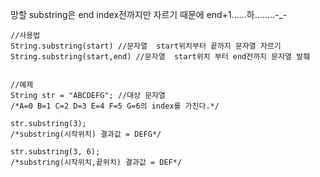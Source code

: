 망할 substring은 end index전까지만 자르기 때문에 end+1......하........-_-

    //사용법
    String.substring(start) //문자열  start위치부터 끝까지 문자열 자르기
    String.substring(start,end) //문자열  start위치 부터 end전까지 문자열 발췌
		

    //예제
    String str = "ABCDEFG"; //대상 문자열
    /*A=0 B=1 C=2 D=3 E=4 F=5 G=6의 index를 가진다.*/
		
    str.substring(3); 
    /*substring(시작위치) 결과값 = DEFG*/

    str.substring(3, 6); 
    /*substring(시작위치,끝위치) 결과값 = DEF*/

